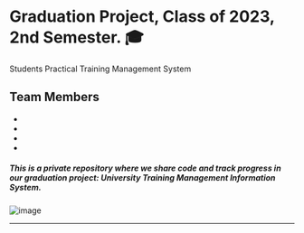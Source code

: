 # Graduation Project, Class of 2023, 2nd Semester. 🎓
Students Practical Training Management System 


## Team Members
-
-
-
-

##### This is a private repository where we share code and track progress in our graduation project: University Training Management Information System.

![image](https://user-images.githubusercontent.com/54215462/212218105-4dfb32ff-cac3-48d3-ba1b-667112e7f2e3.png)

---

